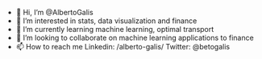 - 👋 Hi, I’m @AlbertoGalis
- 👀 I’m interested in stats, data visualization and finance
- 🌱 I’m currently learning machine learning, optimal transport
- 💞️ I’m looking to collaborate on machine learning applications to finance
- 📫 How to reach me Linkedin: /alberto-galis/ Twitter: @betogalis

<!---
betoGalis/betoGalis is a ✨ special ✨ repository because its `README.md` (this file) appears on your GitHub profile.
You can click the Preview link to take a look at your changes.
--->
